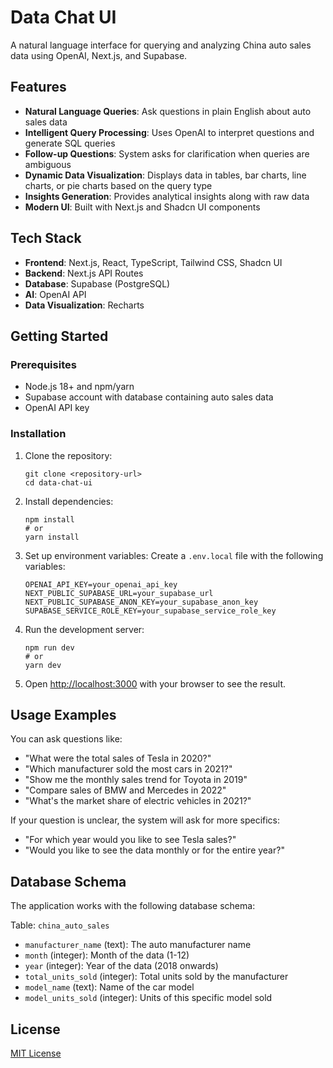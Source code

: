 # Data Chat UI

A natural language interface for querying and analyzing China auto sales data using OpenAI, Next.js, and Supabase.

## Features

- **Natural Language Queries**: Ask questions in plain English about auto sales data
- **Intelligent Query Processing**: Uses OpenAI to interpret questions and generate SQL queries
- **Follow-up Questions**: System asks for clarification when queries are ambiguous
- **Dynamic Data Visualization**: Displays data in tables, bar charts, line charts, or pie charts based on the query type
- **Insights Generation**: Provides analytical insights along with raw data
- **Modern UI**: Built with Next.js and Shadcn UI components

## Tech Stack

- **Frontend**: Next.js, React, TypeScript, Tailwind CSS, Shadcn UI
- **Backend**: Next.js API Routes
- **Database**: Supabase (PostgreSQL)
- **AI**: OpenAI API
- **Data Visualization**: Recharts

## Getting Started

### Prerequisites

- Node.js 18+ and npm/yarn
- Supabase account with database containing auto sales data
- OpenAI API key

### Installation

1. Clone the repository:
   ```
   git clone <repository-url>
   cd data-chat-ui
   ```

2. Install dependencies:
   ```
   npm install
   # or
   yarn install
   ```

3. Set up environment variables:
   Create a `.env.local` file with the following variables:
   ```
   OPENAI_API_KEY=your_openai_api_key
   NEXT_PUBLIC_SUPABASE_URL=your_supabase_url
   NEXT_PUBLIC_SUPABASE_ANON_KEY=your_supabase_anon_key
   SUPABASE_SERVICE_ROLE_KEY=your_supabase_service_role_key
   ```

4. Run the development server:
   ```
   npm run dev
   # or
   yarn dev
   ```

5. Open [http://localhost:3000](http://localhost:3000) with your browser to see the result.

## Usage Examples

You can ask questions like:

- "What were the total sales of Tesla in 2020?"
- "Which manufacturer sold the most cars in 2021?"
- "Show me the monthly sales trend for Toyota in 2019"
- "Compare sales of BMW and Mercedes in 2022"
- "What's the market share of electric vehicles in 2021?"

If your question is unclear, the system will ask for more specifics:

- "For which year would you like to see Tesla sales?"
- "Would you like to see the data monthly or for the entire year?"

## Database Schema

The application works with the following database schema:

Table: `china_auto_sales`
- `manufacturer_name` (text): The auto manufacturer name
- `month` (integer): Month of the data (1-12)
- `year` (integer): Year of the data (2018 onwards)
- `total_units_sold` (integer): Total units sold by the manufacturer
- `model_name` (text): Name of the car model
- `model_units_sold` (integer): Units of this specific model sold

## License

[MIT License](LICENSE)
